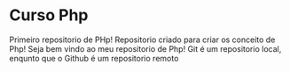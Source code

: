 # Curso Php
 Primeiro repositorio de PHp!
 Repositorio criado para criar os conceito de  Php!
 Seja bem vindo ao meu repositorio de Php!
 Git é um repositorio local, enqunto que o Github é um repositorio remoto
